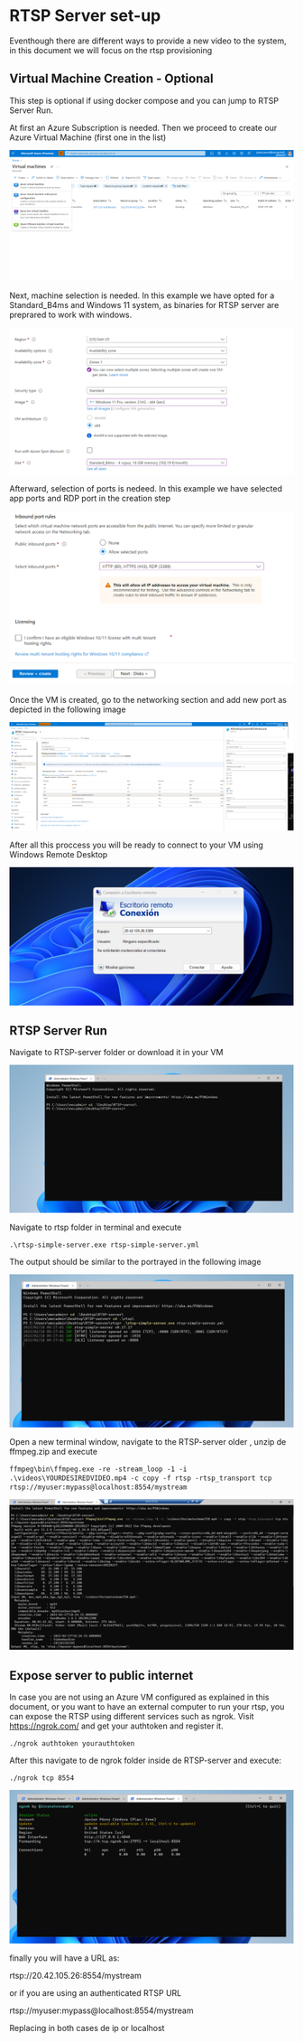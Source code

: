 # RTSP Server set-up

Eventhough there are different ways to provide a new video to the system, in this document we will focus on the rtsp provisioning

## Virtual Machine Creation - Optional

This step is optional if using docker compose and you can jump to RTSP Server Run.

At first an Azure Subscription is needed.
Then we proceed to create our Azure Virtual Machine (first one in the list)

![plot](./imgs/RTSP-server/step1.png)

Next, machine selection is needed. In this example we have opted for a Standard_B4ms and Windows 11 system, as binaries for RTSP server are preprared to work with windows.

![plot](./imgs/RTSP-server/step2.png)

Afterward, selection of ports is nedeed. In this example we have selected app ports and RDP port in the creation step

![plot](./imgs/RTSP-server/step3.png)

Once the VM is created, go to the networking section and add new port as depicted in the following image

![plot](./imgs/RTSP-server/step4.png)

After all this proccess you will be ready to connect to your VM using Windows Remote Desktop

![plot](./imgs/RTSP-server/step5.png)

## RTSP Server Run

Navigate to RTSP-server folder or download it in your VM

![plot](./imgs/RTSP-server/step6.png)

Navigate to rtsp folder in terminal and execute 
```
.\rtsp-simple-server.exe rtsp-simple-server.yml
```

The output should be similar to the portrayed in the following image

![plot](./imgs/RTSP-server/step7.png)


Open a new terminal window, navigate to the RTSP-server older , unzip de ffmpeg.zip and execute

```
ffmpeg\bin\ffmpeg.exe -re -stream_loop -1 -i .\videos\YOURDESIREDVIDEO.mp4 -c copy -f rtsp -rtsp_transport tcp rtsp://myuser:mypass@localhost:8554/mystream
```

![plot](./imgs/RTSP-server/step8.png)

## Expose server to public internet

In case you are not using an Azure VM configured as explained in this document, or you want to have an external computer to run your rtsp, you can expose the RTSP using different services such as ngrok. Visit https://ngrok.com/ and get your authtoken and register it. 

```
./ngrok authtoken yourauthtoken
```

After this navigate to de ngrok folder inside de RTSP-server and execute:

```
./ngrok tcp 8554
```

![plot](./imgs/RTSP-server/step9.png)

finally you will have a URL as:

rtsp://20.42.105.26:8554/mystream

or if you are using an authenticated RTSP URL

rtsp://myuser:mypass@localhost:8554/mystream

Replacing in both cases de ip or localhost